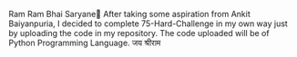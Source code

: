 Ram Ram Bhai Saryane🙏 
After taking some aspiration from Ankit Baiyanpuria, I decided to complete 75-Hard-Challenge in my own way just by uploading the code in my repository. 
The code uploaded will be of Python Programming Language. 
जय श्रीराम

